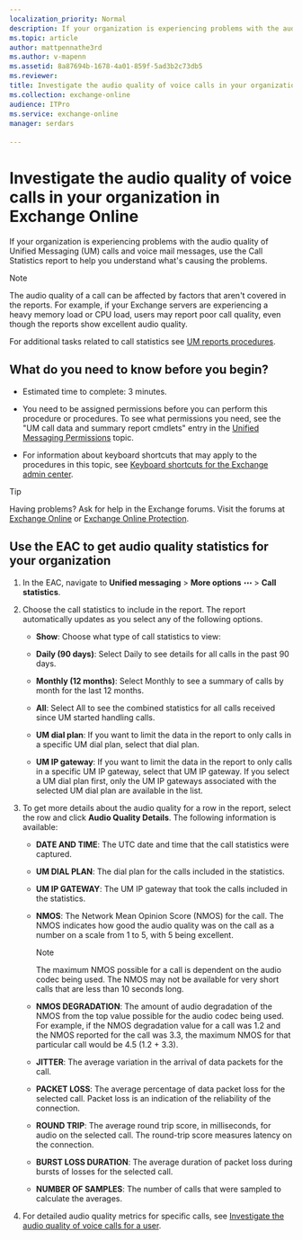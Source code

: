 ```yaml
---
localization_priority: Normal
description: If your organization is experiencing problems with the audio quality of Unified Messaging (UM) calls and voice mail messages, use the Call Statistics report to help you understand what's causing the problems.
ms.topic: article
author: mattpennathe3rd
ms.author: v-mapenn
ms.assetid: 8a87694b-1678-4a01-859f-5ad3b2c73db5
ms.reviewer: 
title: Investigate the audio quality of voice calls in your organization in Exchange Online
ms.collection: exchange-online
audience: ITPro
ms.service: exchange-online
manager: serdars

---
```


# Investigate the audio quality of voice calls in your organization in Exchange Online

If your organization is experiencing problems with the audio quality of Unified Messaging (UM) calls and voice mail messages, use the Call Statistics report to help you understand what's causing the problems.

> [!NOTE]
> The audio quality of a call can be affected by factors that aren't covered in the reports. For example, if your Exchange servers are experiencing a heavy memory load or CPU load, users may report poor call quality, even though the reports show excellent audio quality.

For additional tasks related to call statistics see [UM reports procedures](um-reports-procedures.md).

## What do you need to know before you begin?

- Estimated time to complete: 3 minutes.

- You need to be assigned permissions before you can perform this procedure or procedures. To see what permissions you need, see the "UM call data and summary report cmdlets" entry in the [Unified Messaging Permissions](https://technet.microsoft.com/library/d326c3bc-8f33-434a-bf02-a83cc26a5498.aspx) topic.

- For information about keyboard shortcuts that may apply to the procedures in this topic, see [Keyboard shortcuts for the Exchange admin center](../../accessibility/keyboard-shortcuts-in-admin-center.md).

> [!TIP]
> Having problems? Ask for help in the Exchange forums. Visit the forums at [Exchange Online](https://go.microsoft.com/fwlink/p/?linkId=267542) or [Exchange Online Protection](https://go.microsoft.com/fwlink/p/?linkId=285351).

## Use the EAC to get audio quality statistics for your organization

1. In the EAC, navigate to **Unified messaging** \> **More options** ![More Options Icon](../../media/ITPro_EAC_MoreOptionsIcon.gif) \> **Call statistics**.

2. Choose the call statistics to include in the report. The report automatically updates as you select any of the following options.

   - **Show**: Choose what type of call statistics to view:

   - **Daily (90 days)**: Select Daily to see details for all calls in the past 90 days.

   - **Monthly (12 months)**: Select Monthly to see a summary of calls by month for the last 12 months.

   - **All**: Select All to see the combined statistics for all calls received since UM started handling calls.

   - **UM dial plan**: If you want to limit the data in the report to only calls in a specific UM dial plan, select that dial plan.

   - **UM IP gateway**: If you want to limit the data in the report to only calls in a specific UM IP gateway, select that UM IP gateway. If you select a UM dial plan first, only the UM IP gateways associated with the selected UM dial plan are available in the list.

3. To get more details about the audio quality for a row in the report, select the row and click **Audio Quality Details**. The following information is available:

   - **DATE AND TIME**: The UTC date and time that the call statistics were captured.

   - **UM DIAL PLAN**: The dial plan for the calls included in the statistics.

   - **UM IP GATEWAY**: The UM IP gateway that took the calls included in the statistics.

   - **NMOS**: The Network Mean Opinion Score (NMOS) for the call. The NMOS indicates how good the audio quality was on the call as a number on a scale from 1 to 5, with 5 being excellent.

     > [!NOTE]
     > The maximum NMOS possible for a call is dependent on the audio codec being used. The NMOS may not be available for very short calls that are less than 10 seconds long.

   - **NMOS DEGRADATION**: The amount of audio degradation of the NMOS from the top value possible for the audio codec being used. For example, if the NMOS degradation value for a call was 1.2 and the NMOS reported for the call was 3.3, the maximum NMOS for that particular call would be 4.5 (1.2 + 3.3).

   - **JITTER**: The average variation in the arrival of data packets for the call.

   - **PACKET LOSS**: The average percentage of data packet loss for the selected call. Packet loss is an indication of the reliability of the connection.

   - **ROUND TRIP**: The average round trip score, in milliseconds, for audio on the selected call. The round-trip score measures latency on the connection.

   - **BURST LOSS DURATION**: The average duration of packet loss during bursts of losses for the selected call.

   - **NUMBER OF SAMPLES**: The number of calls that were sampled to calculate the averages.

4. For detailed audio quality metrics for specific calls, see [Investigate the audio quality of voice calls for a user](audio-quality-of-voice-calls-for-user.md).

